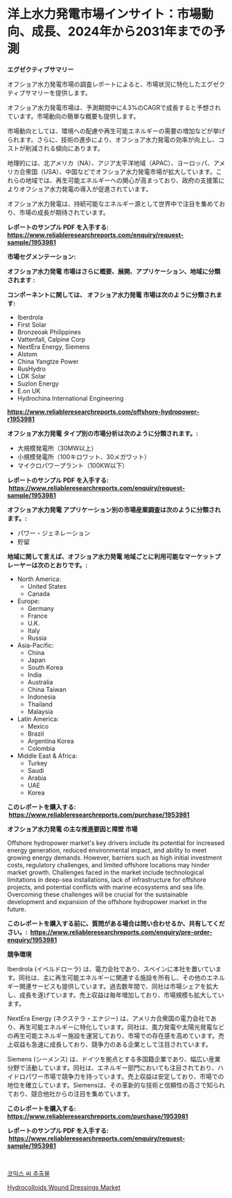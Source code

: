 <p><h1>洋上水力発電市場インサイト：市場動向、成長、2024年から2031年までの予測</h1></p><p><strong>エグゼクティブサマリー</strong></p>
<p><p>オフショア水力発電市場の調査レポートによると、市場状況に特化したエグゼクティブサマリーを提供します。 </p><p>オフショア水力発電市場は、予測期間中に4.3%のCAGRで成長すると予想されています。市場動向の簡単な概要も提供します。 </p><p>市場動向としては、環境への配慮や再生可能エネルギーの需要の増加などが挙げられます。さらに、技術の進歩により、オフショア水力発電の効率が向上し、コストが削減される傾向にあります。 </p><p>地理的には、北アメリカ（NA）、アジア太平洋地域（APAC）、ヨーロッパ、アメリカ合衆国（USA）、中国などでオフショア水力発電市場が拡大しています。これらの地域では、再生可能エネルギーへの関心が高まっており、政府の支援策によりオフショア水力発電の導入が促進されています。 </p><p>オフショア水力発電は、持続可能なエネルギー源として世界中で注目を集めており、市場の成長が期待されています。</p></p>
<p><strong>レポートのサンプル PDF を入手する: <a href="https://www.reliableresearchreports.com/enquiry/request-sample/1953981">https://www.reliableresearchreports.com/enquiry/request-sample/1953981</a></strong></p>
<p><strong>市場セグメンテーション:</strong></p>
<p><strong> オフショア水力発電 市場はさらに概要、展開、アプリケーション、地域に分類されます :</strong></p>
<p><strong>コンポーネントに関しては、 オフショア水力発電 市場は次のように分類されます: &nbsp;</strong></p>
<p><ul><li>Iberdrola</li><li>First Solar</li><li>Bronzeoak Philippines</li><li>Vattenfall, Calpine Corp</li><li>NextEra Energy, Siemens</li><li>Alstom</li><li>China Yangtze Power</li><li>RusHydro</li><li>LDK Solar</li><li>Suzlon Energy</li><li>E.on UK</li><li>Hydrochina International Engineering</li></ul></p>
<p><strong><a href="https://www.reliableresearchreports.com/offshore-hydropower-r1953981">https://www.reliableresearchreports.com/offshore-hydropower-r1953981</a></strong></p>
<p><strong> オフショア水力発電 タイプ別の市場分析は次のように分類されます。:</strong></p>
<p><ul><li>大規模発電所（30MW以上）</li><li>小規模発電所（100キロワット、30メガワット）</li><li>マイクロパワープラント（100KW以下）</li></ul></p>
<p><strong>レポートのサンプル PDF を入手する: &nbsp;<a href="https://www.reliableresearchreports.com/enquiry/request-sample/1953981">https://www.reliableresearchreports.com/enquiry/request-sample/1953981</a></strong></p>
<p><strong> オフショア水力発電 アプリケーション別の市場産業調査は次のように分類されます。:</strong></p>
<p><ul><li>パワー・ジェネレーション</li><li>貯留</li></ul></p>
<p><strong>地域に関して言えば、オフショア水力発電 地域ごとに利用可能なマーケットプレーヤーは次のとおりです。:</strong></p>
<p><ul>
    <li>
        North America:
        <ul>
            <li>United States</li>
            <li>Canada</li>
        </ul>
    </li>
    <li>
        Europe:
        <ul>
            <li>Germany</li>
            <li>France</li>
            <li>U.K.</li>
            <li>Italy</li>
            <li>Russia</li>
        </ul>
    </li>
    <li>
        Asia-Pacific:
        <ul>
            <li>China</li>
            <li>Japan</li>
            <li>South Korea</li>
            <li>India</li>
            <li>Australia</li>
            <li>China Taiwan</li>
            <li>Indonesia</li>
            <li>Thailand</li>
            <li>Malaysia</li>
        </ul>
    </li>
    <li>
        Latin America:
        <ul>
            <li>Mexico</li>
            <li>Brazil</li>
            <li>Argentina Korea</li>
            <li>Colombia</li>
        </ul>
    </li>
    <li>
        Middle East & Africa:
        <ul>
            <li>Turkey</li>
            <li>Saudi</li>
            <li>Arabia</li>
            <li>UAE</li>
            <li>Korea</li>
        </ul>
    </li>
    </ul></p>
<p><strong>このレポートを購入する: &nbsp;<a href="https://www.reliableresearchreports.com/purchase/1953981">https://www.reliableresearchreports.com/purchase/1953981</a></strong></p>
<p><strong>オフショア水力発電 の主な推進要因と障壁 市場</strong></p>
<p><p>Offshore hydropower market's key drivers include its potential for increased energy generation, reduced environmental impact, and ability to meet growing energy demands. However, barriers such as high initial investment costs, regulatory challenges, and limited offshore locations may hinder market growth. Challenges faced in the market include technological limitations in deep-sea installations, lack of infrastructure for offshore projects, and potential conflicts with marine ecosystems and sea life. Overcoming these challenges will be crucial for the sustainable development and expansion of the offshore hydropower market in the future.</p></p>
<p><strong>このレポートを購入する前に、質問がある場合は問い合わせるか、共有してください。:&nbsp; <a href="https://www.reliableresearchreports.com/enquiry/pre-order-enquiry/1953981">https://www.reliableresearchreports.com/enquiry/pre-order-enquiry/1953981</a></strong></p>
<p><strong>競争環境</strong></p>
<p><p>Iberdrola (イベルドローラ) は、電力会社であり、スペインに本社を置いています。同社は、主に再生可能エネルギーに関連する施設を所有し、その他のエネルギー関連サービスも提供しています。過去数年間で、同社は市場シェアを拡大し、成長を遂げています。売上収益は毎年増加しており、市場規模も拡大しています。</p><p>NextEra Energy (ネクステラ・エナジー) は、アメリカ合衆国の電力会社であり、再生可能エネルギーに特化しています。同社は、風力発電や太陽光発電などの再生可能エネルギー施設を運営しており、市場での存在感を高めています。売上収益も急速に成長しており、競争力のある企業として注目されています。</p><p>Siemens (シーメンス) は、ドイツを拠点とする多国籍企業であり、幅広い産業分野で活動しています。同社は、エネルギー部門においても注目されており、ハイドロパワー市場で競争力を持っています。売上収益は安定しており、市場での地位を確立しています。Siemensは、その革新的な技術と信頼性の高さで知られており、競合他社からの注目を集めています。</p></p>
<p><strong>このレポートを購入する: &nbsp; <a href="https://www.reliableresearchreports.com/purchase/1953981">https://www.reliableresearchreports.com/purchase/1953981</a></strong></p>
<p><strong>レポートのサンプル PDF を入手する: &nbsp;<a href="https://www.reliableresearchreports.com/enquiry/request-sample/1953981">https://www.reliableresearchreports.com/enquiry/request-sample/1953981</a></strong><strong></strong></p>
<p>&nbsp;</p>
<p><p><a href="https://github.com/iansanftyord09878/Market-Research-Report-List-1/blob/main/561768822039.md">코익스 씨 추출물</a></p><p><a href="https://github.com/Alonsoolds3wq1d81czn8rbol/Market-Research-Report-List-2/blob/main/hydrocolloids-wound-dressings-market.md">Hydrocolloids Wound Dressings Market</a></p></p>